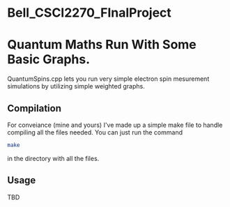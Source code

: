 # Bell_CSCI2270_FInalProject

# Quantum Maths Run With Some Basic Graphs.

QuantumSpins.cpp lets you run very simple electron spin mesurement simulations
by utilizing simple weighted graphs.

## Compilation

For conveiance (mine and yours) I've made up a simple make file to handle
compiling all the files needed. You can just run  the command 

```bash
make
```

in the directory with all the files.

## Usage

TBD

